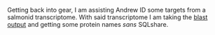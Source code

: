 Getting back into gear, I am assisting Andrew ID some targets from a salmonid transcriptome. With said transcriptome I am taking the [blast output](https://github.com/sr320/nb-2016/blob/master/Crazy-blast-Andrew-1--sp.ipynb) and getting some protein names _sans_ SQLshare. 



